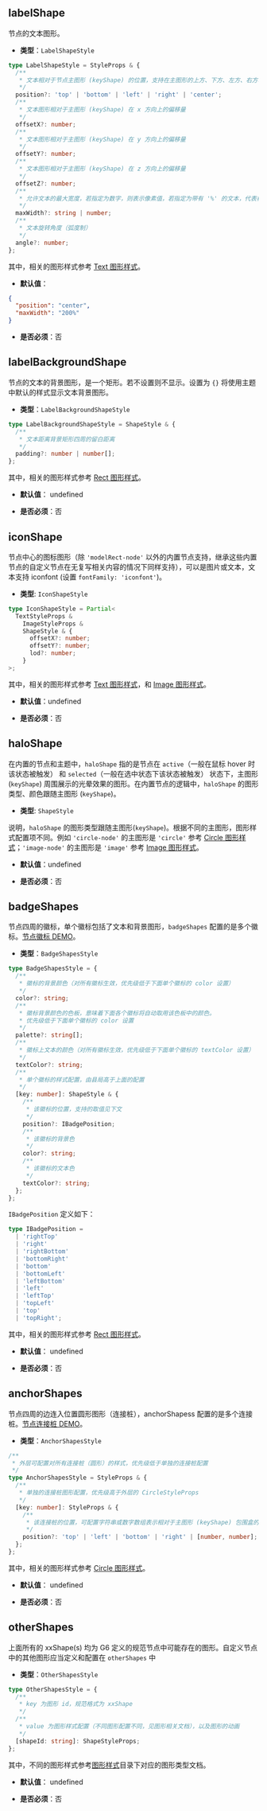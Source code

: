 ## labelShape

节点的文本图形。

- **类型**：`LabelShapeStyle`

```typescript
type LabelShapeStyle = StyleProps & {
  /**
   * 文本相对于节点主图形 (keyShape) 的位置，支持在主图形的上方、下方、左方、右方、中间
   */
  position?: 'top' | 'bottom' | 'left' | 'right' | 'center';
  /**
   * 文本图形相对于主图形 (keyShape) 在 x 方向上的偏移量
   */
  offsetX?: number;
  /**
   * 文本图形相对于主图形 (keyShape) 在 y 方向上的偏移量
   */
  offsetY?: number;
  /**
   * 文本图形相对于主图形 (keyShape) 在 z 方向上的偏移量
   */
  offsetZ?: number;
  /**
   * 允许文本的最大宽度，若指定为数字，则表示像素值，若指定为带有 '%' 的文本，代表相对于主图形 (keyShape) 包围盒大小的百分比。默认值为 '200%'，表示文本图形的最大宽度不可以超过主图形宽度的两倍。若超过，则自动截断并在末尾增加省略号 '...'
   */
  maxWidth?: string | number;
  /**
   * 文本旋转角度（弧度制）
   */
  angle?: number;
};
```

其中，相关的图形样式参考 [Text 图形样式](../shape/TextStyleProps.zh.md)。

- **默认值**：

```json
{
  "position": "center",
  "maxWidth": "200%"
}
```

- **是否必须**：否

## labelBackgroundShape

节点的文本的背景图形，是一个矩形。若不设置则不显示。设置为 `{}` 将使用主题中默认的样式显示文本背景图形。

- **类型**：`LabelBackgroundShapeStyle`

```typescript
type LabelBackgroundShapeStyle = ShapeStyle & {
  /**
   * 文本距离背景矩形四周的留白距离
   */
  padding?: number | number[];
};
```

其中，相关的图形样式参考 [Rect 图形样式](../shape/RectStyleProps.zh.md)。

- **默认值**： undefined

- **是否必须**：否

## iconShape

节点中心的图标图形（除 `'modelRect-node'` 以外的内置节点支持，继承这些内置节点的自定义节点在无复写相关内容的情况下同样支持），可以是图片或文本，文本支持 iconfont (设置 `fontFamily: 'iconfont'`)。

- **类型**: `IconShapeStyle`

```typescript
type IconShapeStyle = Partial<
  TextStyleProps &
    ImageStyleProps &
    ShapeStyle & {
      offsetX?: number;
      offsetY?: number;
      lod?: number;
    }
>;
```

其中，相关的图形样式参考 [Text 图形样式](../shape/TextStyleProps.zh.md)，和 [Image 图形样式](../shape/ImageStyleProps.zh.md)。

- **默认值**：undefined

- **是否必须**：否

## haloShape

在内置的节点和主题中，`haloShape` 指的是节点在 `active`（一般在鼠标 hover 时该状态被触发） 和 `selected`（一般在选中状态下该状态被触发） 状态下，主图形 (`keyShape`) 周围展示的光晕效果的图形。在内置节点的逻辑中，`haloShape` 的图形类型、颜色跟随主图形 (`keyShape`)。

- **类型**: `ShapeStyle`

说明，`haloShape` 的图形类型跟随主图形(`keyShape`)。根据不同的主图形，图形样式配置项不同。例如 `'circle-node'` 的主图形是 `'circle'` 参考 [Circle 图形样式](../shape/CircleStyleProps.zh.md)；`'image-node'` 的主图形是 `'image'` 参考 [Image 图形样式](../shape/ImageStyleProps.zh.md)。

- **默认值**：undefined

- **是否必须**：否

## badgeShapes

节点四周的徽标，单个徽标包括了文本和背景图形，`badgeShapes` 配置的是多个徽标。[节点徽标 DEMO](/zh/examples/item/defaultNodes/#circle)。

- **类型**：`BadgeShapesStyle`

```typescript
type BadgeShapesStyle = {
  /**
   * 徽标的背景颜色（对所有徽标生效，优先级低于下面单个徽标的 color 设置）
   */
  color?: string;
  /**
   * 徽标背景颜色的色板，意味着下面各个徽标将自动取用该色板中的颜色。
   * 优先级低于下面单个徽标的 color 设置
   */
  palette?: string[];
  /**
   * 徽标上文本的颜色（对所有徽标生效，优先级低于下面单个徽标的 textColor 设置）
   */
  textColor?: string;
  /**
   * 单个徽标的样式配置，由县局高于上面的配置
   */
  [key: number]: ShapeStyle & {
    /**
     * 该徽标的位置，支持的取值见下文
     */
    position?: IBadgePosition;
    /**
     * 该徽标的背景色
     */
    color?: string;
    /**
     * 该徽标的文本色
     */
    textColor?: string;
  };
};
```

`IBadgePosition` 定义如下：

```ts
type IBadgePosition =
  | 'rightTop'
  | 'right'
  | 'rightBottom'
  | 'bottomRight'
  | 'bottom'
  | 'bottomLeft'
  | 'leftBottom'
  | 'left'
  | 'leftTop'
  | 'topLeft'
  | 'top'
  | 'topRight';
```

其中，相关的图形样式参考 [Rect 图形样式](../shape/RectStyleProps.zh.md)。

- **默认值**： undefined

- **是否必须**：否

## anchorShapes

节点四周的边连入位置圆形图形（连接桩），anchorShapess 配置的是多个连接桩。[节点连接桩 DEMO](/zh/examples/item/defaultNodes/#circle)。

- **类型**：`AnchorShapesStyle`

```typescript
/**
 * 外层可配置对所有连接桩（圆形）的样式，优先级低于单独的连接桩配置
 */
type AnchorShapesStyle = StyleProps & {
  /**
   * 单独的连接桩图形配置，优先级高于外层的 CircleStyleProps
   */
  [key: number]: StyleProps & {
    /**
     * 该连接桩的位置，可配置字符串或数字数组表示相对于主图形 (keyShape) 包围盒的百分比位置，例如 [0.5, 1] 表示位于主图形的右侧中间
     */
    position?: 'top' | 'left' | 'bottom' | 'right' | [number, number];
  };
};
```

其中，相关的图形样式参考 [Circle 图形样式](../shape/CircleStyleProps.zh.md)。

- **默认值**： undefined

- **是否必须**：否

## otherShapes

上面所有的 xxShape(s) 均为 G6 定义的规范节点中可能存在的图形。自定义节点中的其他图形应当定义和配置在 `otherShapes` 中

- **类型**：`OtherShapesStyle`

```typescript
type OtherShapesStyle = {
  /**
   * key 为图形 id，规范格式为 xxShape
   */
  /**
   * value 为图形样式配置（不同图形配置不同，见图形相关文档），以及图形的动画
   */
  [shapeId: string]: ShapeStyleProps;
};
```

其中，不同的图形样式参考[图形样式](../shape/BaseStyleProps.zh.md)目录下对应的图形类型文档。

- **默认值**： undefined

- **是否必须**：否
